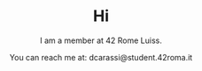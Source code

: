 <h1 align="center">Hi</h1>
<p align="center">I am a member at 42 Rome Luiss.</p>
<p align = "center">You can reach me at: dcarassi@student.42roma.it</p>
<p align="left">
</p>
